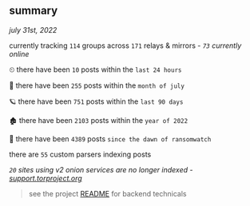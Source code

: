 
## summary
_july 31st, 2022_

currently tracking `114` groups across `171` relays & mirrors - _`73` currently online_

⏲ there have been `10` posts within the `last 24 hours`

🦈 there have been `255` posts within the `month of july`

🪐 there have been `751` posts within the `last 90 days`

🏚 there have been `2103` posts within the `year of 2022`

🦕 there have been `4389` posts `since the dawn of ransomwatch`

there are `55` custom parsers indexing posts

_`20` sites using v2 onion services are no longer indexed - [support.torproject.org](https://support.torproject.org/onionservices/v2-deprecation/)_

> see the project [README](https://github.com/joshhighet/ransomwatch#ransomwatch--) for backend technicals

